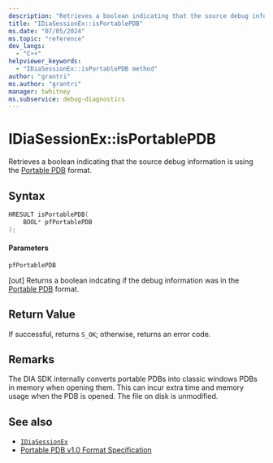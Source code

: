 ```yaml
---
description: "Retrieves a boolean indicating that the source debug information is using the Portable PDB format."
title: "IDiaSessionEx::isPortablePDB"
ms.date: "07/05/2024"
ms.topic: "reference"
dev_langs:
  - "C++"
helpviewer_keywords:
  - "IDiaSessionEx::isPortablePDB method"
author: "grantri"
ms.author: "grantri"
manager: twhitney
ms.subservice: debug-diagnostics
---
```

# IDiaSessionEx::isPortablePDB

Retrieves a boolean indicating that the source debug information is using the [Portable PDB](https://github.com/dotnet/runtime/blob/main/docs/design/specs/PortablePdb-Metadata.md) format.

## Syntax

```C++
HRESULT isPortablePDB(
    BOOL* pfPortablePDB
);
```

#### Parameters

 `pfPortablePDB`

[out] Returns a boolean indcating if the debug information was in the [Portable PDB](https://github.com/dotnet/runtime/blob/main/docs/design/specs/PortablePdb-Metadata.md) format.

## Return Value

 If successful, returns `S_OK`; otherwise, returns an error code.

## Remarks

The DIA SDK internally converts portable PDBs into classic windows PDBs in memory when opening them. This can incur extra time and memory usage when the PDB is opened. The file on disk is unmodified.

## See also

- [`IDiaSessionEx`](../../debugger/debug-interface-access/idiasessionex.md)
- [Portable PDB v1.0 Format Specification](https://github.com/dotnet/runtime/blob/main/docs/design/specs/PortablePdb-Metadata.md)